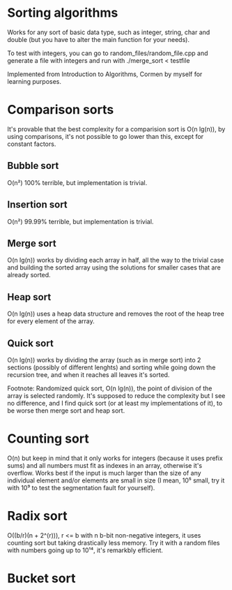 # Sorting algorithms

Works for any sort of basic data type, such as integer, string, char and double (but you have to alter the main function for your needs).

To test with integers, you can go to random_files/random_file.cpp and generate a file with integers and run with ./merge_sort < testfile

Implemented from Introduction to Algorithms, Cormen by myself for learning purposes.

# Comparison sorts

It's provable that the best complexity for a comparision sort is O(n lg(n)), by using comparisons, it's not possible to go lower than this, except for constant factors.

## Bubble sort

O(n²) 100% terrible, but implementation is trivial.

## Insertion sort

O(n²) 99.99% terrible, but implementation is trivial.

## Merge sort

O(n lg(n)) works by dividing each array in half, all the way to the trivial case and building the sorted array using the solutions for smaller cases that are already sorted.

## Heap sort

O(n lg(n)) uses a heap data structure and removes the root of the heap tree for every element of the array.

## Quick sort

O(n lg(n)) works by dividing the array (such as in merge sort) into 2 sections (possibly of different lenghts) and sorting while going down the recursion tree, and when it reaches all leaves it's sorted.

Footnote: Randomized quick sort, O(n lg(n)), the point of division of the array is selected randomly. It's supposed to reduce the complexity but I see no difference, and I find quick sort (or at least my implementations of it), to be worse then merge sort and heap sort.

# Counting sort

O(n) but keep in mind that it only works for integers (because it uses prefix sums) and all numbers must fit as indexes in an array, otherwise it's overflow. Works best if the input is much larger than the size of any individual element and/or elements are small in size (I mean, 10⁵ small, try it with 10⁹ to test the segmentation fault for yourself).

# Radix sort

O((b/r)(n + 2^(r))), r <= b with n b-bit non-negative integers, it uses counting sort but taking drastically less memory. Try it with a random files with numbers going up to 10¹⁴, it's remarkbly efficient.

# Bucket sort

